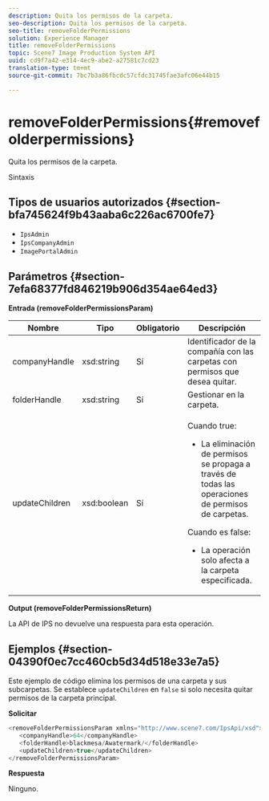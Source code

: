 ```yaml
---
description: Quita los permisos de la carpeta.
seo-description: Quita los permisos de la carpeta.
seo-title: removeFolderPermissions
solution: Experience Manager
title: removeFolderPermissions
topic: Scene7 Image Production System API
uuid: cd9f7a42-e314-4ec9-abe2-a27581c7cd23
translation-type: tm+mt
source-git-commit: 7bc7b3a86fbcdc57cfdc31745fae3afc06e44b15

---
```



# removeFolderPermissions{#removefolderpermissions}

Quita los permisos de la carpeta.

Sintaxis

## Tipos de usuarios autorizados {#section-bfa745624f9b43aaba6c226ac6700fe7}

* `IpsAdmin`
* `IpsCompanyAdmin`
* `ImagePortalAdmin`

## Parámetros {#section-7efa68377fd846219b906d354ae64ed3}

**Entrada (removeFolderPermissionsParam)**

<table id="table_15223256C63C4F008BDB1DF6F0AFE6A8"> 
 <thead> 
  <tr> 
   <th colname="col1" class="entry"> Nombre </th> 
   <th colname="col2" class="entry"> Tipo </th> 
   <th colname="col3" class="entry"> Obligatorio </th> 
   <th colname="col4" class="entry"> Descripción </th> 
  </tr> 
 </thead>
 <tbody> 
  <tr> 
   <td colname="col1"> <span class="codeph"> <span class="varname"> companyHandle</span></span> </td> 
   <td colname="col2"> <span class="codeph"> xsd:string</span> </td> 
   <td colname="col3"> Sí </td> 
   <td colname="col4"> Identificador de la compañía con las carpetas con permisos que desea quitar. </td> 
  </tr> 
  <tr> 
   <td colname="col1"> <span class="codeph"> <span class="varname"> folderHandle</span></span> </td> 
   <td colname="col2"> <span class="codeph"> xsd:string</span> </td> 
   <td colname="col3"> Sí </td> 
   <td colname="col4"> Gestionar en la carpeta. </td> 
  </tr> 
  <tr> 
   <td colname="col1"> <span class="codeph"> <span class="varname"> updateChildren</span></span> </td> 
   <td colname="col2"> <span class="codeph"> xsd:boolean</span> </td> 
   <td colname="col3"> Sí </td> 
   <td colname="col4"> <p>Cuando <span class="codeph"> true</span>: 
     <ul id="ul_1305D060E0F34A61AA3C827E43F296E6"> 
      <li id="li_AB8705F3CEAD4B8A8F1C28291A6F7EC8">La eliminación de permisos se propaga a través de todas las operaciones de permisos de carpetas. </li> 
     </ul> </p> <p>Cuando <span class="codeph"> es false</span>: 
     <ul id="ul_19AEE80F1FC84B64AD623E050C12A0CD"> 
      <li id="li_B8B78851004C43DB8CB7958E380AF510">La operación solo afecta a la carpeta especificada. </li> 
     </ul> </p> </td> 
  </tr> 
 </tbody> 
</table>

**Output (removeFolderPermissionsReturn)**

La API de IPS no devuelve una respuesta para esta operación.

## Ejemplos {#section-04390f0ec7cc460cb5d34d518e33e7a5}

Este ejemplo de código elimina los permisos de una carpeta y sus subcarpetas. Se establece `updateChildren` en `false` si solo necesita quitar permisos de la carpeta principal.

**Solicitar**

```java
<removeFolderPermissionsParam xmlns="http://www.scene7.com/IpsApi/xsd">
   <companyHandle>64</companyHandle>
   <folderHandle>blackmesa/Awatermark/</folderHandle>
   <updateChildren>true</updateChildren>
</removeFolderPermissionsParam>
```

**Respuesta**

Ninguno.
